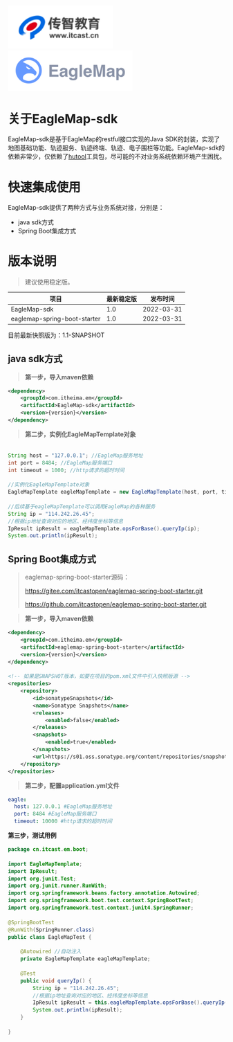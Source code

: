  <img src="docs/images/itcast.png" style="zoom: 80%;" />  <img src="docs/images/logo.png" style="zoom: 80%;" />

# 关于EagleMap-sdk

EagleMap-sdk是基于EagleMap的restful接口实现的Java SDK的封装，实现了地图基础功能、轨迹服务、轨迹终端、轨迹、电子围栏等功能。EagleMap-sdk的依赖非常少，仅依赖了[hutool](https://www.hutool.cn/)工具包，尽可能的不对业务系统依赖环境产生困扰。

# 快速集成使用

EagleMap-sdk提供了两种方式与业务系统对接，分别是：

- java sdk方式
- Spring Boot集成方式

# 版本说明

> 建议使用稳定版。

| 项目                         | 最新稳定版 | 发布时间   |
| ---------------------------- | ---------- | ---------- |
| EagleMap-sdk                 | 1.0        | 2022-03-31 |
| eaglemap-spring-boot-starter | 1.0        | 2022-03-31 |

目前最新快照版为：1.1-SNAPSHOT

## java sdk方式

> **第一步，导入maven依赖**

~~~xml
<dependency>
    <groupId>com.itheima.em</groupId>
    <artifactId>EagleMap-sdk</artifactId>
    <version>{version}</version>
</dependency>
~~~

> **第二步，实例化EagleMapTemplate对象**

~~~java

String host = "127.0.0.1"; //EagleMap服务地址
int port = 8484; //EagleMap服务端口
int timeout = 1000; //http请求的超时时间

//实例化EagleMapTemplate对象
EagleMapTemplate eagleMapTemplate = new EagleMapTemplate(host, port, timeout);

//后续基于eagleMapTemplate可以调用EagleMap的各种服务
String ip = "114.242.26.45";
//根据ip地址查询对应的地区、经纬度坐标等信息
IpResult ipResult = eagleMapTemplate.opsForBase().queryIp(ip);
System.out.println(ipResult);
~~~

## Spring Boot集成方式

> eaglemap-spring-boot-starter源码：
>
> https://gitee.com/itcastopen/eaglemap-spring-boot-starter.git
>
> https://github.com/itcastopen/eaglemap-spring-boot-starter.git



> **第一步，导入maven依赖**

~~~xml
<dependency>
    <groupId>com.itheima.em</groupId>
    <artifactId>eaglemap-spring-boot-starter</artifactId>
    <version>{version}</version>
</dependency>

<!-- 如果是SNAPSHOT版本，如要在项目的pom.xml文件中引入快照版源 -->
<repositories>
    <repository>
        <id>sonatypeSnapshots</id>
        <name>Sonatype Snapshots</name>
        <releases>
            <enabled>false</enabled>
        </releases>
        <snapshots>
            <enabled>true</enabled>
        </snapshots>
        <url>https://s01.oss.sonatype.org/content/repositories/snapshots/</url>
    </repository>
</repositories>
~~~

> **第二步，配置application.yml文件**

~~~yml
eagle:
  host: 127.0.0.1 #EagleMap服务地址
  port: 8484 #EagleMap服务端口
  timeout: 10000 #http请求的超时时间
~~~

**第三步，测试用例**

~~~java
package cn.itcast.em.boot;

import EagleMapTemplate;
import IpResult;
import org.junit.Test;
import org.junit.runner.RunWith;
import org.springframework.beans.factory.annotation.Autowired;
import org.springframework.boot.test.context.SpringBootTest;
import org.springframework.test.context.junit4.SpringRunner;

@SpringBootTest
@RunWith(SpringRunner.class)
public class EagleMapTest {

    @Autowired //自动注入
    private EagleMapTemplate eagleMapTemplate;

    @Test
    public void queryIp() {
        String ip = "114.242.26.45";
        //根据ip地址查询对应的地区、经纬度坐标等信息
        IpResult ipResult = this.eagleMapTemplate.opsForBase().queryIp(ip);
        System.out.println(ipResult);
    }

}
~~~



